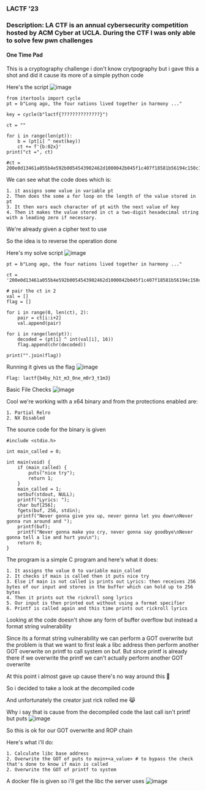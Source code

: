 <h3> LACTF '23 </h3>

### Description: LA CTF is an annual cybersecurity competition hosted by ACM Cyber at UCLA. During the CTF I was only able to solve few pwn challenges

#### One Time Pad

This is a cryptography challenge i don't know crytpography but i gave this a shot and did it cause its more of a simple python code

Here's the script
![image](https://user-images.githubusercontent.com/127159644/223719532-1c230b84-9ce2-4610-8bf0-517caec3b1f3.png)

```
from itertools import cycle
pt = b"Long ago, the four nations lived together in harmony ..."

key = cycle(b"lactf{??????????????}")

ct = ""

for i in range(len(pt)):
    b = (pt[i] ^ next(key))
    ct += f'{b:02x}'
print("ct =", ct)

#ct = 200e0d13461a055b4e592b0054543902462d1000042b045f1c407f18581b56194c150c13030f0a5110593606111c3e1f5e305e174571431e
```

We can see what the code does which is:

```
1. it assigns some value in variable pt
2. Then does the some a for loop on the length of the value stored in pt
3. It then xors each character of pt with the next value of key 
4. Then it makes the value stored in ct a two-digit hexadecimal string with a leading zero if necessary.
```

We're already given a cipher text to use 

So the idea is to reverse the operation done 

Here's my solve script
![image](https://user-images.githubusercontent.com/127159644/223724230-9db44f30-abd0-4f97-a1f7-40975c0451cd.png)

```
pt = b"Long ago, the four nations lived together in harmony ..."

ct = '200e0d13461a055b4e592b0054543902462d1000042b045f1c407f18581b56194c150c13030f0a5110593606111c3e1f5e305e174571431e'

# pair the ct in 2
val = []
flag = []

for i in range(0, len(ct), 2):
    pair = ct[i:i+2]
    val.append(pair)

for i in range(len(pt)):
    decoded = (pt[i] ^ int(val[i], 16))
    flag.append(chr(decoded))

print("".join(flag))
```

Running it gives us the flag
![image](https://user-images.githubusercontent.com/127159644/223724505-69c39d6c-4e9b-4e07-ac52-21cfea9fdd62.png)

```
Flag: lactf{b4by_h1t_m3_0ne_m0r3_t1m3}
```
























Basic File Checks
![image](https://user-images.githubusercontent.com/127159644/223547243-312b4a38-1031-4316-9090-a87808bac4fc.png)

Cool we're working with a x64 binary and from the protections enabled are:

```
1. Partial Relro
2. NX Disabled
```

The source code for the binary is given 

```
#include <stdio.h>

int main_called = 0;

int main(void) {
    if (main_called) {
        puts("nice try");
        return 1;
    }
    main_called = 1;
    setbuf(stdout, NULL);
    printf("Lyrics: ");
    char buf[256];
    fgets(buf, 256, stdin);
    printf("Never gonna give you up, never gonna let you down\nNever gonna run around and ");
    printf(buf);
    printf("Never gonna make you cry, never gonna say goodbye\nNever gonna tell a lie and hurt you\n");
    return 0;
}
```

The program is a simple C program and here's what it does:

```
1. It assigns the value 0 to variable main_called
2. It checks if main is called then it puts nice try
3. Else if main is not called is prints out Lyrics: then receives 256 bytes of our input and stores in the buffer which can hold up to 256 bytes
4. Then it prints out the rickroll song lyrics 
5. Our input is then printed out without using a format specifier
6. Printf is called again and this time prints out rickroll lyrics
```

Looking at the code doesn't show any form of buffer overflow but instead a format string vulnerability

Since its a format string vulnerability we can perform a GOT overwrite but the problem is that we want to first leak a libc address then perform another GOT overwrite on printf to call system on buf. But since printf is already there if we overwrite the printf we can't actually perform another GOT overwrite

At this point i almost gave up cause there's no way around this 🤔

So i decided to take a look at the decompiled code

And unfortunately the creator just rick rolled me 😹

Why i say that is cause from the decompiled code the last call isn't printf but puts
![image](https://user-images.githubusercontent.com/127159644/223620898-13ead469-d89a-4b39-a948-5e1b6b965c31.png)

So this is ok for our GOT overwrite and ROP chain

Here's what i'll do:

```
1. Calculate libc base address
2. Overwrite the GOT of puts to main+<a_value> # to bypass the check that's done to know if main is called
2. Overwrite the GOT of printf to system
```

A docker file is given so i'll get the libc the server uses
![image](https://user-images.githubusercontent.com/127159644/223630850-a91af85c-f1f1-4c2e-af7c-aed63e8ddc33.png)



